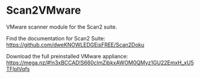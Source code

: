 # Scan2VMware
VMware scanner module for the Scan2 suite.

Find the documentation for Scan2 Suite:
https://github.com/dweKNOWLEDGEisFREE/Scan2Doku

Download the full preinstalled VMware appliance:
https://mega.nz/#!n3xBCCAD!S660clmZibkxAWOM0QMyz1GU22EmxH_xU5TFlpIVqfs
